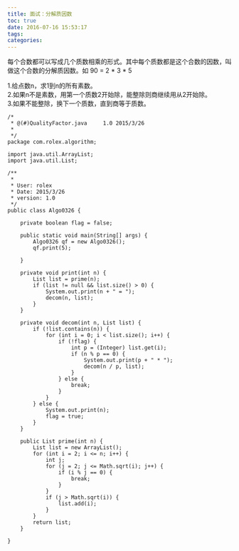 ```yaml
---
title: 面试：分解质因数
toc: true
date: 2016-07-16 15:53:17
tags:
categories:
---
```


每个合数都可以写成几个质数相乘的形式。其中每个质数都是这个合数的因数，叫做这个合数的分解质因数。如 90 = 2 * 3 * 5

1.给点数n，求1到n的所有素数。  
2.如果n不是素数，用第一个质数2开始除，能整除则商继续用从2开始除。  
3.如果不能整除，换下一个质数，直到商等于质数。

	/*
	 * @(#)QualityFactor.java     1.0 2015/3/26
	 *
	 */
	package com.rolex.algorithm;

	import java.util.ArrayList;
	import java.util.List;

	/**
	 *
	 * User: rolex
	 * Date: 2015/3/26
	 * version: 1.0
	 */
	public class Algo0326 {

	    private boolean flag = false;

	    public static void main(String[] args) {
	        Algo0326 qf = new Algo0326();
	        qf.print(5);

	    }

	    private void print(int n) {
	        List list = prime(n);
	        if (list != null && list.size() > 0) {
	            System.out.print(n + " = ");
	            decom(n, list);
	        }
	    }

	    private void decom(int n, List list) {
	        if (!list.contains(n)) {
	            for (int i = 0; i < list.size(); i++) {
	                if (!flag) {
	                    int p = (Integer) list.get(i);
	                    if (n % p == 0) {
	                        System.out.print(p + " * ");
	                        decom(n / p, list);
	                    }
	                } else {
	                    break;
	                }
	            }
	        } else {
	            System.out.print(n);
	            flag = true;
	        }
	    }

	    public List prime(int n) {
	        List list = new ArrayList();
	        for (int i = 2; i <= n; i++) {
	            int j;
	            for (j = 2; j <= Math.sqrt(i); j++) {
	                if (i % j == 0) {
	                    break;
	                }
	            }
	            if (j > Math.sqrt(i)) {
	                list.add(i);
	            }
	        }
	        return list;
	    }

	}
